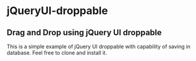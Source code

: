 # jQueryUI-droppable
Drag and Drop using jQuery UI droppable
---
This is a simple example of jQuery UI droppable with capability of saving in database.
Feel free to clone and install it.
